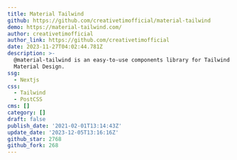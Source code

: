 ```yaml
---
title: Material Tailwind
github: https://github.com/creativetimofficial/material-tailwind
demo: https://material-tailwind.com/
author: creativetimofficial
author_link: https://github.com/creativetimofficial
date: 2023-11-27T04:02:44.781Z
description: >-
  @material-tailwind is an easy-to-use components library for Tailwind CSS and
  Material Design.
ssg:
  - Nextjs
css:
  - Tailwind
  - PostCSS
cms: []
category: []
draft: false
publish_date: '2021-02-01T13:14:43Z'
update_date: '2023-12-05T13:16:16Z'
github_star: 2768
github_fork: 268
---
```

